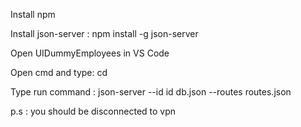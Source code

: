 
Install npm

Install json-server : npm install -g json-server

Open UIDummyEmployees in VS Code

Open cmd and type: cd <UIDummyEmployees folder path>

Type run command : json-server --id id db.json --routes routes.json

p.s : you should be disconnected to vpn
